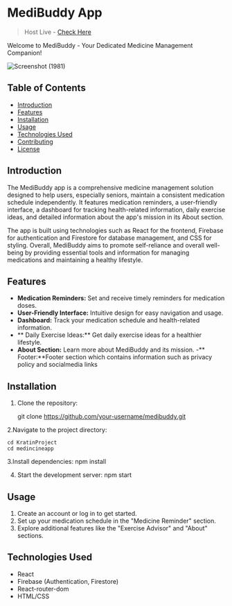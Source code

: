 # MediBuddy App


>  Host Live -  [Check Here](https://medicine-reminder-mq7n.onrender.com)

Welcome to MediBuddy - Your Dedicated Medicine Management Companion!




![Screenshot (1981)](https://github.com/raghabendra-dash/Medicine_-Reminder-API/assets/147539313/5952ce9a-ce13-494f-997b-4e1bde8ff59c)







## Table of Contents

- [Introduction](#introduction)
- [Features](#features)
- [Installation](#installation)
- [Usage](#usage)
- [Technologies Used](#technologies-used)
- [Contributing](#contributing)
- [License](#license)

## Introduction

The MediBuddy app is a comprehensive medicine management solution designed to help users, especially seniors, maintain a consistent medication schedule independently. It features medication reminders, a user-friendly interface, a dashboard for tracking health-related information, daily exercise ideas, and detailed information about the app's mission in its About section. 

The app is built using technologies such as React for the frontend, Firebase for authentication and Firestore for database management, and CSS for styling. Overall, MediBuddy aims to promote self-reliance and overall well-being by providing essential tools and information for managing medications and maintaining a healthy lifestyle.

## Features

- **Medication Reminders:** Set and receive timely reminders for medication doses.
- **User-Friendly Interface:** Intuitive design for easy navigation and usage.
- **Dashboard:** Track your medication schedule and health-related information.
- ** Daily Exercise Ideas:** Get daily exercise ideas for a healthier lifestyle.
- **About Section:** Learn more about MediBuddy and its mission.
-** Footer:**Footer section which contains information such as privacy policy and socialmedia links

## Installation

1. Clone the repository:
   
   git clone https://github.com/your-username/medibuddy.git
   
2.Navigate to the project directory:

    cd KratinProject
    cd medincineapp

3.Install dependencies:
    npm install

4. Start the development server:
    npm start
   

 ## Usage
 
  1.  Create an account or log in to get started.
  2.  Set up your medication schedule in the "Medicine Reminder" section.
  3.  Explore additional features like the "Exercise Advisor" and "About" sections.

     
## Technologies Used

   - React
   - Firebase (Authentication, Firestore)
   - React-router-dom
   - HTML/CSS
